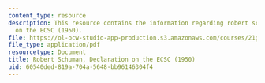 ```yaml
---
content_type: resource
description: This resource contains the information regarding robert schuman, declaration
  on the ECSC (1950).
file: https://ol-ocw-studio-app-production.s3.amazonaws.com/courses/21g-053-understanding-contemporary-french-politics-spring-2014/60540ded819a704a5648bb96146304f4_MIT21G_053S14_RobertSchu.pdf
file_type: application/pdf
resourcetype: Document
title: Robert Schuman, Declaration on the ECSC (1950)
uid: 60540ded-819a-704a-5648-bb96146304f4
---
```

